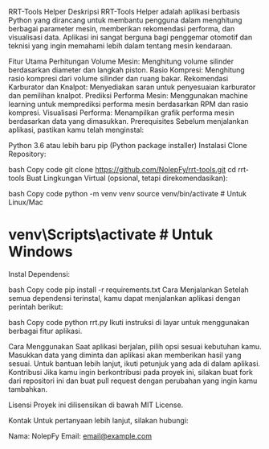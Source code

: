 RRT-Tools Helper
Deskripsi
RRT-Tools Helper adalah aplikasi berbasis Python yang dirancang untuk membantu pengguna dalam menghitung berbagai parameter mesin, memberikan rekomendasi performa, dan visualisasi data. Aplikasi ini sangat berguna bagi penggemar otomotif dan teknisi yang ingin memahami lebih dalam tentang mesin kendaraan.

Fitur Utama
Perhitungan Volume Mesin: Menghitung volume silinder berdasarkan diameter dan langkah piston.
Rasio Kompresi: Menghitung rasio kompresi dari volume silinder dan ruang bakar.
Rekomendasi Karburator dan Knalpot: Menyediakan saran untuk penyesuaian karburator dan pemilihan knalpot.
Prediksi Performa Mesin: Menggunakan machine learning untuk memprediksi performa mesin berdasarkan RPM dan rasio kompresi.
Visualisasi Performa: Menampilkan grafik performa mesin berdasarkan data yang dimasukkan.
Prerequisites
Sebelum menjalankan aplikasi, pastikan kamu telah menginstal:

Python 3.6 atau lebih baru
pip (Python package installer)
Instalasi
Clone Repository:

bash
Copy code
git clone https://github.com/NolepFy/rrt-tools.git
cd rrt-tools
Buat Lingkungan Virtual (opsional, tetapi direkomendasikan):

bash
Copy code
python -m venv venv
source venv/bin/activate  # Untuk Linux/Mac
# venv\Scripts\activate    # Untuk Windows
Instal Dependensi:

bash
Copy code
pip install -r requirements.txt
Cara Menjalankan
Setelah semua dependensi terinstal, kamu dapat menjalankan aplikasi dengan perintah berikut:

bash
Copy code
python rrt.py
Ikuti instruksi di layar untuk menggunakan berbagai fitur aplikasi.

Cara Menggunakan
Saat aplikasi berjalan, pilih opsi sesuai kebutuhan kamu.
Masukkan data yang diminta dan aplikasi akan memberikan hasil yang sesuai.
Untuk bantuan lebih lanjut, ikuti petunjuk yang ada di dalam aplikasi.
Kontribusi
Jika kamu ingin berkontribusi pada proyek ini, silakan buat fork dari repositori ini dan buat pull request dengan perubahan yang ingin kamu tambahkan.

Lisensi
Proyek ini dilisensikan di bawah MIT License.

Kontak
Untuk pertanyaan lebih lanjut, silakan hubungi:

Nama: NolepFy
Email: email@example.com

